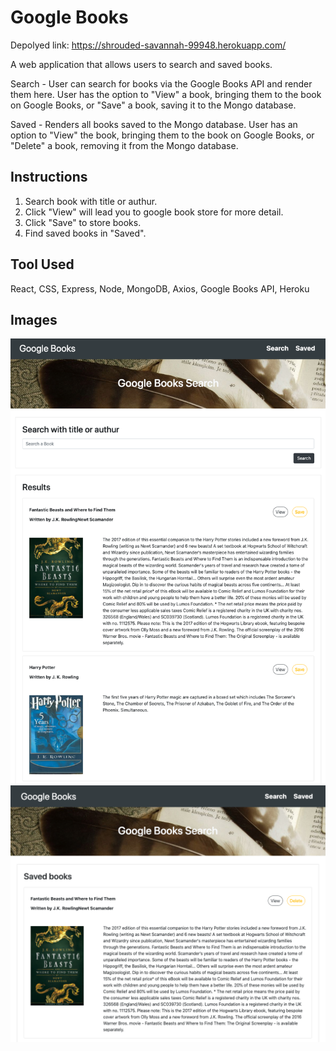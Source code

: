 # Google Books

Depolyed link: https://shrouded-savannah-99948.herokuapp.com/

A web application that allows users to search and saved books.

Search - User can search for books via the Google Books API and render them here. User has the option to "View" a book, bringing them to the book on Google Books, or "Save" a book, saving it to the Mongo database.

Saved - Renders all books saved to the Mongo database. User has an option to "View" the book, bringing them to the book on Google Books, or "Delete" a book, removing it from the Mongo database.

## Instructions
1) Search book with title or authur.
2) Click "View" will lead you to google book store for more detail.
3) Click "Save" to store books.
4) Find saved books in "Saved".

## Tool Used
React, CSS, Express, Node, MongoDB, Axios, Google Books API, Heroku

## Images
![](image/Landing.png)
![](image/Saved.png)
